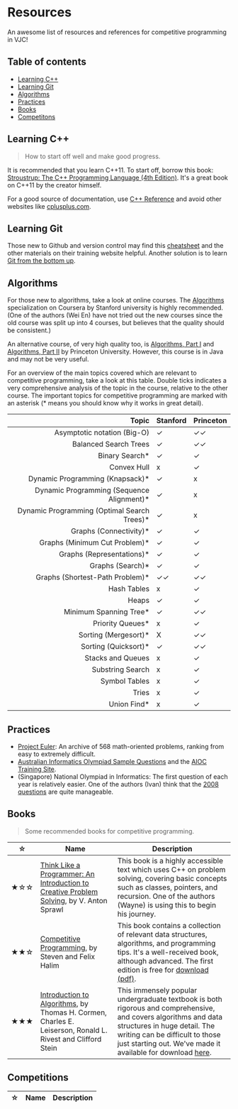 # Resources
An awesome list of resources and references for competitive programming in VJC!

## Table of contents
* [Learning C++](#learning-c++)
* [Learning Git](#learning-git)
* [Algorithms](#algorithms)
* [Practices](#practices)
* [Books](#books)
* [Competitons](#competitions)

## Learning C++

> How to start off well and make good progress.

It is recommended that you learn C++11. To start off, borrow this book: [Stroustrup: The C++ Programming Language (4th Edition)](http://www.stroustrup.com/4th.html). It's a great book on C++11 by the creator himself.

For a good source of documentation, use [C++ Reference](http://en.cppreference.com/w/) and avoid other websites like [cplusplus.com](http://www.cplusplus.com/).

## Learning Git

Those new to Github and version control may find this [cheatsheet](https://services.github.com/on-demand/downloads/github-git-cheat-sheet.pdf) and the other materials on their training website helpful. Another solution is to learn [Git from the bottom up](https://jwiegley.github.io/git-from-the-bottom-up/).

## Algorithms

For those new to algorithms, take a look at online courses. The [Algorithms](https://www.coursera.org/specializations/algorithms) specialization on Coursera by Stanford university is highly recommended. (One of the authors (Wei En) have not tried out the new courses since the old course was split up into 4 courses, but believes that the quality should be consistent.)

An alternative course, of very high quality too, is [Algorithms, Part I](https://www.coursera.org/learn/introduction-to-algorithms) and [Algorithms, Part II](https://www.coursera.org/learn/java-data-structures-algorithms-2) by Princeton University. However, this course is in Java and may not be very useful.

For an overview of the main topics covered which are relevant to competitive programming, take a look at this table. Double ticks indicates a very comprehensive analysis of the topic in the course, relative to the other course. The important topics for competitive programming are marked with an asterisk (\* means you should know why it works in great detail).

| **Topic** | **Stanford** | **Princeton** |
|---:|---|---|
| Asymptotic notation (Big-O) | ✓ | ✓✓ |
| Balanced Search Trees | ✓ | ✓✓ |
| Binary Search\* | ✓ | ✓ |
| Convex Hull | x | ✓ |
| Dynamic Programming (Knapsack)\* | ✓ | x |
| Dynamic Programming (Sequence Alignment)\* | ✓ | x |
| Dynamic Programming (Optimal Search Trees)\* | ✓ | x |
| Graphs (Connectivity)\* | ✓ | ✓ |
| Graphs (Minimum Cut Problem)\* | ✓ | ✓ |
| Graphs (Representations)\* | ✓ | ✓ |
| Graphs (Search)\* | ✓ | ✓ |
| Graphs (Shortest-Path Problem)\* | ✓✓ | ✓✓ |
| Hash Tables | x | ✓ |
| Heaps | ✓ | ✓ |
| Minimum Spanning Tree\* | ✓ | ✓✓ |
| Priority Queues\* | x | ✓ |
| Sorting (Mergesort)\* | X | ✓✓ |
| Sorting (Quicksort)\* | ✓ | ✓✓ |
| Stacks and Queues | x | ✓ |
| Substring Search | x | ✓ |
| Symbol Tables | x | ✓ |
| Tries | x | ✓ |
| Union Find\* | x | ✓ |

## Practices

* [Project Euler](https://projecteuler.net/archives): An archive of 568 math-oriented problems, ranking from easy to extremely difficult.
* [Australian Informatics Olympiad Sample Questions](http://www.amt.edu.au/informatics/aio/aio-sample-questions/) and the [AIOC Training Site](http://orac.amt.edu.au/cgi-bin/train/hub.pl).
* (Singapore) National Olympiad in Informatics: The first question of each year is relatively easier. One of the authors (Ivan) think that the [2008 questions](https://www.comp.nus.edu.sg/~noi/tasks/2008/) are quite manageable.


## Books

> Some recommended books for competitive programming.

| ☆ | Name | Description |
| --- | --- | --- |
| ★☆☆ | [Think Like a Programmer: An Introduction to Creative Problem Solving](https://www.amazon.com/Think-Like-Programmer-Introduction-Creative/dp/1593274246/ref=sr_1_1?s=books&ie=UTF8&qid=1479865064&sr=1-1&keywords=how+to+think+like+a+programmer), by V. Anton Sprawl | This book is a highly accessible text which uses C++ on problem solving, covering basic concepts such as classes, pointers, and recursion. One of the authors (Wayne) is using this to begin his journey.
| ★★☆ | [Competitive Programming](https://cpbook.net/), by Steven and Felix Halim | This book contains a collection of relevant data structures, algorithms, and programming tips. It's a well-received book, although advanced. The first edition is free for [download (pdf)](http://www.comp.nus.edu.sg/~stevenha/myteaching/competitive_programming/cp1.pdf). |
| ★★★ | [Introduction to Algorithms](https://www.amazon.com/Introduction-Algorithms-3rd-MIT-Press/dp/0262033844), by Thomas H. Cormen, Charles E. Leiserson, Ronald L. Rivest and Clifford Stein | This immensely popular undergraduate textbook is both rigorous and comprehensive, and covers algorithms and data structures in huge detail. The writing can be difficult to those just starting out. We've made it available for download [here](https://dl.dropboxusercontent.com/u/88097011/Introduction%20to%20Algorithms.pdf).

## Competitions

| ☆ | Name | Description |
| --- | --- | --- |
